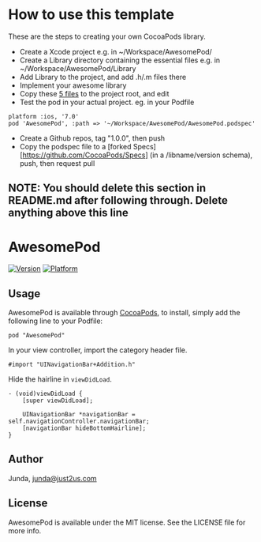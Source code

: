 # How to use this template

These are the steps to creating your own CocoaPods library.

   * Create a Xcode project e.g. in ~/Workspace/AwesomePod/
   * Create a Library directory containing the essential files e.g. in ~/Workspace/AwesomePod/Library
   * Add Library to the project, and add .h/.m files there
   * Implement your awesome library
   * Copy these [5 files](https://github.com/samwize/CocoaPodsTemplate) to the project root, and edit
   * Test the pod in your actual project. eg. in your Podfile

    platform :ios, '7.0'
    pod 'AwesomePod', :path => '~/Workspace/AwesomePod/AwesomePod.podspec'

   * Create a Github repos, tag "1.0.0", then push
   * Copy the podspec file to a [forked Specs][https://github.com/CocoaPods/Specs] (in a /libname/version schema), push, then request pull

NOTE: You should delete this section in README.md after following through. Delete anything above this line
---

# AwesomePod

[![Version](http://cocoapod-badges.herokuapp.com/v/AwesomePod/badge.png)](http://cocoadocs.org/docsets/AwesomePod)
[![Platform](http://cocoapod-badges.herokuapp.com/p/AwesomePod/badge.png)](http://cocoadocs.org/docsets/AwesomePod)

## Usage

AwesomePod is available through [CocoaPods](http://cocoapods.org), to install, simply add the following line to your Podfile:

    pod "AwesomePod"

In your view controller, import the category header file.

    #import "UINavigationBar+Addition.h"

Hide the hairline in `viewDidLoad`.

    - (void)viewDidLoad {
        [super viewDidLoad];

        UINavigationBar *navigationBar = self.navigationController.navigationBar;
        [navigationBar hideBottomHairline];
    }


## Author

Junda, junda@just2us.com

## License

AwesomePod is available under the MIT license. See the LICENSE file for more info.

